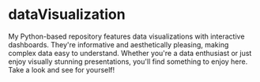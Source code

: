 # dataVisualization
My Python-based repository features data visualizations with interactive dashboards. They're informative and aesthetically pleasing, making complex data easy to understand. Whether you're a data enthusiast or just enjoy visually stunning presentations, you'll find something to enjoy here. Take a look and see for yourself!
